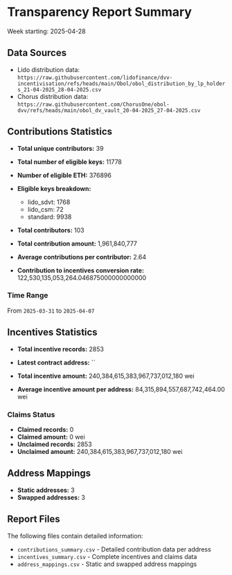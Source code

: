 # Transparency Report Summary
Week starting: 2025-04-28

## Data Sources
- Lido distribution data: `https://raw.githubusercontent.com/lidofinance/dvv-incentivisation/refs/heads/main/Obol/obol_distribution_by_lp_holders_21-04-2025_28-04-2025.csv`
- Chorus distribution data: `https://raw.githubusercontent.com/ChorusOne/obol-dvv/refs/heads/main/obol_dv_vault_20-04-2025_27-04-2025.csv`

## Contributions Statistics
- **Total unique contributors:** 39
- **Total number of eligible keys:** 11778
- **Number of eligible ETH:** 376896

- **Eligible keys breakdown:**
  - lido_sdvt: 1768
  - lido_csm: 72
  - standard: 9938

- **Total contributors:** 103
- **Total contribution amount:** 1,961,840,777
- **Average contributions per contributor:** 2.64
- **Contribution to incentives conversion rate:** 122,530,135,053,264.046875000000000000

### Time Range
From `2025-03-31` to `2025-04-07`

## Incentives Statistics
- **Total incentive records:** 2853
- **Latest contract address:** ``

- **Total incentive amount:** 240,384,615,383,967,737,012,180 wei
- **Average incentive amount per address:** 84,315,894,557,687,742,464.00 wei

### Claims Status
- **Claimed records:** 0
- **Claimed amount:** 0 wei
- **Unclaimed records:** 2853
- **Unclaimed amount:** 240,384,615,383,967,737,012,180 wei

## Address Mappings
- **Static addresses:** 3
- **Swapped addresses:** 3

## Report Files
The following files contain detailed information:
- `contributions_summary.csv` - Detailed contribution data per address
- `incentives_summary.csv` - Complete incentives and claims data
- `address_mappings.csv` - Static and swapped address mappings